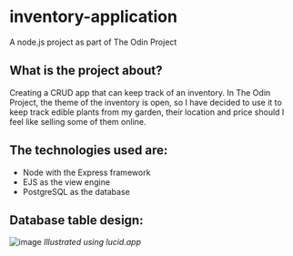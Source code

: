 # inventory-application
A node.js project as part of The Odin Project

## What is the project about?
Creating a CRUD app that can keep track of an inventory. In The Odin Project, the theme of the inventory is open, so I have decided to use it to keep track edible plants from my garden, their location and price should I feel like selling some of them online.

## The technologies used are:
- Node with the Express framework
- EJS as the view engine
- PostgreSQL as the database

## Database table design:
![image](https://github.com/user-attachments/assets/8469295c-fa84-4469-b7cc-c385abb63533)
<em>Illustrated using lucid.app</em>

